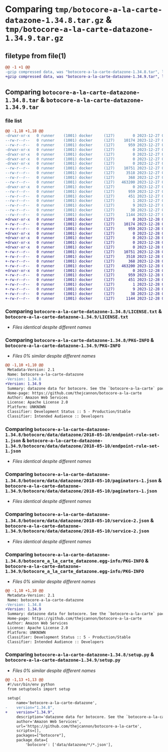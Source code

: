 # Comparing `tmp/botocore-a-la-carte-datazone-1.34.8.tar.gz` & `tmp/botocore-a-la-carte-datazone-1.34.9.tar.gz`

## filetype from file(1)

```diff
@@ -1 +1 @@
-gzip compressed data, was "botocore-a-la-carte-datazone-1.34.8.tar", last modified: Wed Dec 27 01:06:40 2023, max compression
+gzip compressed data, was "botocore-a-la-carte-datazone-1.34.9.tar", last modified: Thu Dec 28 01:06:41 2023, max compression
```

## Comparing `botocore-a-la-carte-datazone-1.34.8.tar` & `botocore-a-la-carte-datazone-1.34.9.tar`

### file list

```diff
@@ -1,18 +1,18 @@
-drwxr-xr-x   0 runner    (1001) docker     (127)        0 2023-12-27 01:06:40.283309 botocore-a-la-carte-datazone-1.34.8/
--rw-r--r--   0 runner    (1001) docker     (127)    10174 2023-12-27 01:06:40.000000 botocore-a-la-carte-datazone-1.34.8/LICENSE.txt
--rw-r--r--   0 runner    (1001) docker     (127)      959 2023-12-27 01:06:40.283309 botocore-a-la-carte-datazone-1.34.8/PKG-INFO
-drwxr-xr-x   0 runner    (1001) docker     (127)        0 2023-12-27 01:06:40.279308 botocore-a-la-carte-datazone-1.34.8/botocore/
-drwxr-xr-x   0 runner    (1001) docker     (127)        0 2023-12-27 01:06:40.279308 botocore-a-la-carte-datazone-1.34.8/botocore/data/
-drwxr-xr-x   0 runner    (1001) docker     (127)        0 2023-12-27 01:06:40.279308 botocore-a-la-carte-datazone-1.34.8/botocore/data/datazone/
-drwxr-xr-x   0 runner    (1001) docker     (127)        0 2023-12-27 01:06:40.279308 botocore-a-la-carte-datazone-1.34.8/botocore/data/datazone/2018-05-10/
--rw-r--r--   0 runner    (1001) docker     (127)    10751 2023-12-27 01:06:28.000000 botocore-a-la-carte-datazone-1.34.8/botocore/data/datazone/2018-05-10/endpoint-rule-set-1.json
--rw-r--r--   0 runner    (1001) docker     (127)     3518 2023-12-27 01:06:28.000000 botocore-a-la-carte-datazone-1.34.8/botocore/data/datazone/2018-05-10/paginators-1.json
--rw-r--r--   0 runner    (1001) docker     (127)      368 2023-12-27 01:06:28.000000 botocore-a-la-carte-datazone-1.34.8/botocore/data/datazone/2018-05-10/paginators-1.sdk-extras.json
--rw-r--r--   0 runner    (1001) docker     (127)   463200 2023-12-27 01:06:28.000000 botocore-a-la-carte-datazone-1.34.8/botocore/data/datazone/2018-05-10/service-2.json
-drwxr-xr-x   0 runner    (1001) docker     (127)        0 2023-12-27 01:06:40.283309 botocore-a-la-carte-datazone-1.34.8/botocore_a_la_carte_datazone.egg-info/
--rw-r--r--   0 runner    (1001) docker     (127)      959 2023-12-27 01:06:40.000000 botocore-a-la-carte-datazone-1.34.8/botocore_a_la_carte_datazone.egg-info/PKG-INFO
--rw-r--r--   0 runner    (1001) docker     (127)      451 2023-12-27 01:06:40.000000 botocore-a-la-carte-datazone-1.34.8/botocore_a_la_carte_datazone.egg-info/SOURCES.txt
--rw-r--r--   0 runner    (1001) docker     (127)        1 2023-12-27 01:06:40.000000 botocore-a-la-carte-datazone-1.34.8/botocore_a_la_carte_datazone.egg-info/dependency_links.txt
--rw-r--r--   0 runner    (1001) docker     (127)        9 2023-12-27 01:06:40.000000 botocore-a-la-carte-datazone-1.34.8/botocore_a_la_carte_datazone.egg-info/top_level.txt
--rw-r--r--   0 runner    (1001) docker     (127)       38 2023-12-27 01:06:40.283309 botocore-a-la-carte-datazone-1.34.8/setup.cfg
--rw-r--r--   0 runner    (1001) docker     (127)     1144 2023-12-27 01:06:40.000000 botocore-a-la-carte-datazone-1.34.8/setup.py
+drwxr-xr-x   0 runner    (1001) docker     (127)        0 2023-12-28 01:06:41.798279 botocore-a-la-carte-datazone-1.34.9/
+-rw-r--r--   0 runner    (1001) docker     (127)    10174 2023-12-28 01:06:41.000000 botocore-a-la-carte-datazone-1.34.9/LICENSE.txt
+-rw-r--r--   0 runner    (1001) docker     (127)      959 2023-12-28 01:06:41.798279 botocore-a-la-carte-datazone-1.34.9/PKG-INFO
+drwxr-xr-x   0 runner    (1001) docker     (127)        0 2023-12-28 01:06:41.794279 botocore-a-la-carte-datazone-1.34.9/botocore/
+drwxr-xr-x   0 runner    (1001) docker     (127)        0 2023-12-28 01:06:41.794279 botocore-a-la-carte-datazone-1.34.9/botocore/data/
+drwxr-xr-x   0 runner    (1001) docker     (127)        0 2023-12-28 01:06:41.794279 botocore-a-la-carte-datazone-1.34.9/botocore/data/datazone/
+drwxr-xr-x   0 runner    (1001) docker     (127)        0 2023-12-28 01:06:41.794279 botocore-a-la-carte-datazone-1.34.9/botocore/data/datazone/2018-05-10/
+-rw-r--r--   0 runner    (1001) docker     (127)    10751 2023-12-28 01:06:26.000000 botocore-a-la-carte-datazone-1.34.9/botocore/data/datazone/2018-05-10/endpoint-rule-set-1.json
+-rw-r--r--   0 runner    (1001) docker     (127)     3518 2023-12-28 01:06:26.000000 botocore-a-la-carte-datazone-1.34.9/botocore/data/datazone/2018-05-10/paginators-1.json
+-rw-r--r--   0 runner    (1001) docker     (127)      368 2023-12-28 01:06:26.000000 botocore-a-la-carte-datazone-1.34.9/botocore/data/datazone/2018-05-10/paginators-1.sdk-extras.json
+-rw-r--r--   0 runner    (1001) docker     (127)   463200 2023-12-28 01:06:26.000000 botocore-a-la-carte-datazone-1.34.9/botocore/data/datazone/2018-05-10/service-2.json
+drwxr-xr-x   0 runner    (1001) docker     (127)        0 2023-12-28 01:06:41.798279 botocore-a-la-carte-datazone-1.34.9/botocore_a_la_carte_datazone.egg-info/
+-rw-r--r--   0 runner    (1001) docker     (127)      959 2023-12-28 01:06:41.000000 botocore-a-la-carte-datazone-1.34.9/botocore_a_la_carte_datazone.egg-info/PKG-INFO
+-rw-r--r--   0 runner    (1001) docker     (127)      451 2023-12-28 01:06:41.000000 botocore-a-la-carte-datazone-1.34.9/botocore_a_la_carte_datazone.egg-info/SOURCES.txt
+-rw-r--r--   0 runner    (1001) docker     (127)        1 2023-12-28 01:06:41.000000 botocore-a-la-carte-datazone-1.34.9/botocore_a_la_carte_datazone.egg-info/dependency_links.txt
+-rw-r--r--   0 runner    (1001) docker     (127)        9 2023-12-28 01:06:41.000000 botocore-a-la-carte-datazone-1.34.9/botocore_a_la_carte_datazone.egg-info/top_level.txt
+-rw-r--r--   0 runner    (1001) docker     (127)       38 2023-12-28 01:06:41.798279 botocore-a-la-carte-datazone-1.34.9/setup.cfg
+-rw-r--r--   0 runner    (1001) docker     (127)     1144 2023-12-28 01:06:41.000000 botocore-a-la-carte-datazone-1.34.9/setup.py
```

### Comparing `botocore-a-la-carte-datazone-1.34.8/LICENSE.txt` & `botocore-a-la-carte-datazone-1.34.9/LICENSE.txt`

 * *Files identical despite different names*

### Comparing `botocore-a-la-carte-datazone-1.34.8/PKG-INFO` & `botocore-a-la-carte-datazone-1.34.9/PKG-INFO`

 * *Files 0% similar despite different names*

```diff
@@ -1,10 +1,10 @@
 Metadata-Version: 2.1
 Name: botocore-a-la-carte-datazone
-Version: 1.34.8
+Version: 1.34.9
 Summary: datazone data for botocore. See the `botocore-a-la-carte` package for more info.
 Home-page: https://github.com/thejcannon/botocore-a-la-carte
 Author: Amazon Web Services
 License: Apache License 2.0
 Platform: UNKNOWN
 Classifier: Development Status :: 5 - Production/Stable
 Classifier: Intended Audience :: Developers
```

### Comparing `botocore-a-la-carte-datazone-1.34.8/botocore/data/datazone/2018-05-10/endpoint-rule-set-1.json` & `botocore-a-la-carte-datazone-1.34.9/botocore/data/datazone/2018-05-10/endpoint-rule-set-1.json`

 * *Files identical despite different names*

### Comparing `botocore-a-la-carte-datazone-1.34.8/botocore/data/datazone/2018-05-10/paginators-1.json` & `botocore-a-la-carte-datazone-1.34.9/botocore/data/datazone/2018-05-10/paginators-1.json`

 * *Files identical despite different names*

### Comparing `botocore-a-la-carte-datazone-1.34.8/botocore/data/datazone/2018-05-10/service-2.json` & `botocore-a-la-carte-datazone-1.34.9/botocore/data/datazone/2018-05-10/service-2.json`

 * *Files identical despite different names*

### Comparing `botocore-a-la-carte-datazone-1.34.8/botocore_a_la_carte_datazone.egg-info/PKG-INFO` & `botocore-a-la-carte-datazone-1.34.9/botocore_a_la_carte_datazone.egg-info/PKG-INFO`

 * *Files 0% similar despite different names*

```diff
@@ -1,10 +1,10 @@
 Metadata-Version: 2.1
 Name: botocore-a-la-carte-datazone
-Version: 1.34.8
+Version: 1.34.9
 Summary: datazone data for botocore. See the `botocore-a-la-carte` package for more info.
 Home-page: https://github.com/thejcannon/botocore-a-la-carte
 Author: Amazon Web Services
 License: Apache License 2.0
 Platform: UNKNOWN
 Classifier: Development Status :: 5 - Production/Stable
 Classifier: Intended Audience :: Developers
```

### Comparing `botocore-a-la-carte-datazone-1.34.8/setup.py` & `botocore-a-la-carte-datazone-1.34.9/setup.py`

 * *Files 0% similar despite different names*

```diff
@@ -1,13 +1,13 @@
 #!/usr/bin/env python
 from setuptools import setup
 
 setup(
     name='botocore-a-la-carte-datazone',
-    version="1.34.8",
+    version="1.34.9",
     description='datazone data for botocore. See the `botocore-a-la-carte` package for more info.',
     author='Amazon Web Services',
     url='https://github.com/thejcannon/botocore-a-la-carte',
     scripts=[],
     packages=["botocore"],
     package_data={
         'botocore': ['data/datazone/*/*.json'],
```

